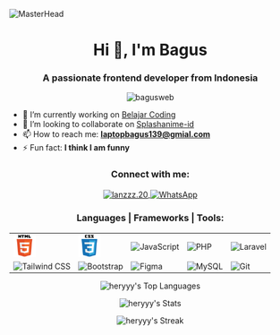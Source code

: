 ![MasterHead](https://propulsive.in/assets/img/service-icon/web.gif)

<h1 align="center">Hi 👋, I'm Bagus</h1>
<h3 align="center">A passionate frontend developer from Indonesia</h3>

<p align="center">
  <img src="https://komarev.com/ghpvc/?username=bagusweb&label=Profile%20views&color=0e75b6&style=flat" alt="bagusweb" />
</p>

- 🔭 I’m currently working on [Belajar Coding](https://bagusweb.github.io/belajar-coding-with-bagus)  
- 👯 I’m looking to collaborate on [Splashanime-id](https://splashanime-id.vercel.app/)  
- 📫 How to reach me: **laptopbagus139@gmial.com**  
- ⚡ Fun fact: **I think I am funny**

<div align="center">
  <h3>Connect with me:</h3>
  <p>
    <a href="https://instagram.com/lanzzz.20" target="_blank">
      <img align="center" src="https://raw.githubusercontent.com/rahuldkjain/github-profile-readme-generator/master/src/images/icons/Social/instagram.svg" alt="lanzzz.20" height="30" width="40" />
    </a>
    <a href="https://wa.me/6285894493680" target="_blank">
      <img align="center" src="https://raw.githubusercontent.com/rahuldkjain/github-profile-readme-generator/master/src/images/icons/Social/whatsapp.svg" alt="WhatsApp" height="30" width="40" />
    </a>
  </p>
</div>


<div align="center">
  <h3>Languages | Frameworks | Tools:</h3>
  <table>
    <tr>
      <td><a href="https://www.w3.org/html/" target="_blank" rel="noreferrer"> <img src="https://raw.githubusercontent.com/devicons/devicon/master/icons/html5/html5-original-wordmark.svg" alt="html5" width="40" height="40"/> </a</td>
      <td><a href="https://www.w3schools.com/css/" target="_blank" rel="noreferrer"> <img src="https://raw.githubusercontent.com/devicons/devicon/master/icons/css3/css3-original-wordmark.svg" alt="css3" width="40" height="40"/> </a>
      <td><img width="30" src="https://user-images.githubusercontent.com/25181517/117447155-6a868a00-af3d-11eb-9cfe-245df15c9f3f.png" alt="JavaScript" title="JavaScript"/></td>
      <td><img width="30" src="https://user-images.githubusercontent.com/25181517/183570228-6a040b9f-3ddf-47a2-a201-743121dac664.png" alt="PHP" title="PHP"/></td>
      <td><img width="30" src="https://github.com/marwin1991/profile-technology-icons/assets/25181517/afcf1c98-544e-41fb-bf44-edba5e62809a" alt="Laravel" title="Laravel"/></td>
    </tr>
    <tr>
      <td><img width="30" src="https://user-images.githubusercontent.com/25181517/202896760-337261ed-ee92-4979-84c4-d4b829c7355d.png" alt="Tailwind CSS" title="Tailwind CSS"/></td>
      <td><img width="30" src="https://user-images.githubusercontent.com/25181517/183898054-b3d693d4-dafb-4808-a509-bab54cf5de34.png" alt="Bootstrap" title="Bootstrap"/></td>
      <td><img width="30" src="https://user-images.githubusercontent.com/25181517/189715289-df3ee512-6eca-463f-a0f4-c10d94a06b2f.png" alt="Figma" title="Figma"/></td>
      <td><img width="30" src="https://user-images.githubusercontent.com/25181517/183896128-ec99105a-ec1a-4d85-b08b-1aa1620b2046.png" alt="MySQL" title="MySQL"/></td>
      <td><img width="30" src="https://user-images.githubusercontent.com/25181517/192108372-f71d70ac-7ae6-4c0d-8395-51d8870c2ef0.png" alt="Git" title="Git"/></td>
    </tr>
  </table>
</div>


<div align="center">
  
![heryyy's Top Languages](https://github-readme-stats.vercel.app/api/top-langs/?username=BagusWeb&theme=vue-dark&show_icons=true&hide_border=false&layout=compact)
  
![heryyy's Stats](https://github-readme-stats.vercel.app/api?username=BagusWeb&theme=vue-dark&show_icons=true&hide_border=false&count_private=true)

![heryyy's Streak](https://github-readme-streak-stats.herokuapp.com/?user=BagusWeb&theme=vue-dark&hide_border=false)

</div>
